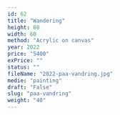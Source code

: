 ```yaml
---
id: 62
title: "Wandering"
height: 80
width: 60
method: "Acrylic on canvas"
year: 2022
price: "5400"
exPrice: ""
status: ""
fileName: "2022-paa-vandring.jpg"
medie: "painting"
draft: "False"
slug: "paa-vandring"
weight: "40"
---
```

